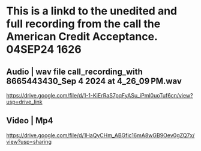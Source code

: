 # This is a linkd to the unedited and full recording from the call the American Credit Acceptance. 04SEP24 1626

## Audio | wav file call_recording_with 8665443430_Sep 4 2024 at 4_26_09 PM.wav
https://drive.google.com/file/d/1-1-KiErRaS7pqFyASu_iPml0uoTuf6cn/view?usp=drive_link

## **Video** | Mp4 
https://drive.google.com/file/d/1HaQyCHm_ABGfic16mA8wGB9Oev0gZQ7x/view?usp=sharing

